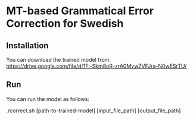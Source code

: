 # MT-based Grammatical Error Correction for Swedish


## Installation

You can download the trained model from: https://drive.google.com/file/d/1Fi-Skm8oR-zrA0MvwZVFJra-N0wESrTU/

## Run

You can run the model as follows:

./correct.sh [path-to-trained-model] [input_file_path] [output_file_path]



